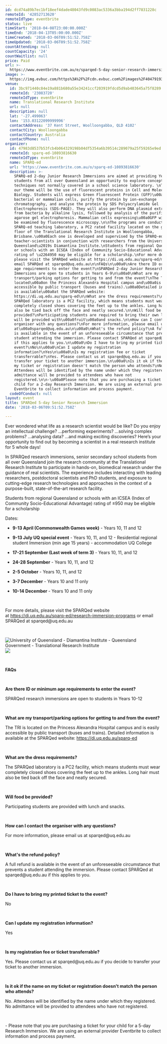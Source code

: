 ```yaml
---
id: dcd74a89b7ec1bf18eef4dade48043fd9c0083ac5336a3bba194d2ff7831228c
remoteId: '42852713620'
remoteIdType: eventbrite
status: live
timeStart: '2018-04-08T23:00:00.000Z'
timeEnd: '2018-04-13T05:00:00.000Z'
timeCreated: '2018-03-06T09:51:52.758Z'
timeUpdated: '2018-03-06T09:51:52.758Z'
countAttending: null
countCapacity: '24'
countWaitlist: null
price: Paid
url: >-
  https://www.eventbrite.com.au/e/sparqed-5-day-senior-research-immersion-tickets-42852713620?aff=ebapi
image: >-
  https://img.evbuc.com/https%3A%2F%2Fcdn.evbuc.com%2Fimages%2F40479193%2F178940202296%2F1%2Foriginal.jpg?s=712fa296538ad82f1628f0234b5d2956
venue:
  id: 3bc971440c84e19a881b680a55e34241ccf203919fdcd5d9ab403645a75f8289
  remoteId: '23083720'
  remoteIdType: eventbrite
  name: Translational Research Institute
  url: null
  description: null
  lat: '-27.499063'
  lon: '153.03122099999996'
  contactAddress: '37 Kent Street, Woolloongabba, QLD 4102'
  contactCity: Woolloongabba
  contactCountry: Australia
  contactPhone: null
organizer:
  id: 47983d8537b53fcb4b064329198b04df5354a6b39514c289079a25f59265e9ed
  remoteId: sparq-ed-10893816630
  remoteIdType: eventbrite
  name: SPARQ-ed
  url: 'https://www.eventbrite.com.au/o/sparq-ed-10893816630'
  description: >-
    SPARQ-ed 2-day Junior Research Immersions are aimed at providing Year 6-9
    students from all over Queensland an opportunity to explore concepts and use
    techniques not normally covered in a school science laboratory. \nThis year,
    our theme will be the use of fluorescent proteins in Cell and Molecular
    Biology. Students will express Green Fluorescent Protein (GFP)\u00a0in
    bacterial or mammalian cells, purify the protein by ion-exchange
    chromatography, and analyse the protein by SDS Polyacrylamide Gel
    Electrophoresis (SDS-PAGE). They will also perform DNA plasmid extraction
    from bacteria by alkaline lysis, followed by analysis of the purified DNA by
    agarose gel electrophoresis. Mammalian cells expressing\u00a0GFP will also
    be examined by fluorescence microscopy.\n\nThe programs are conducted in the
    SPARQ-ed teaching laboratory, a PC2 rated facility located on the ground
    floor of the Translational Research Institute in Woolloongabba,
    Brisbane.\u00a0Each one is developed and supervised by the SPARQ-ed
    teacher-scientists in conjunction with researchers from the University of
    Queensland\u2019s Diamantina Institute.\nStudents from regional Queensland
    or schools with an ICSEA (Index of Community Socio-Educational Advantage)
    rating of \u2264950 may be eligible for a scholarship.\nFor more details,
    please visit the SPARQed website at https://di.uq.edu.au/sparq-ed/middle or
    email SPARQed at sparqed@uq.edu.au\n\nFAQs\n\u00a0\nAre there ID or minimum
    age requirements to enter the event?\nSPARQed 2-day Junior Research
    Immersions are open to students in Years 6-9\n\u00a0\nWhat are my
    transport/parking options for getting to and from the event?\nThe TRI is
    located\u00a0on the Princess Alexandra Hospital campus and\u00a0is easily
    accessible by public transport (buses and trains).\u00a0Detailed information
    is available\u00a0at the SPARQed website:
    https://di.uq.edu.au/sparq-ed\n\nWhat are the dress requirements?\nThe
    SPARQed laboratory is a PC2 facility, which means students must wear
    completely closed shoes covering the feet up to the ankles. Long hair must
    also be tied back off the face and neatly secured.\n\nWill food be
    provided?\nParticipating students are required to bring their own lunch but
    will be provided with\u00a0fruit\u00a0and snacks.\n\nHow can I contact the
    organiser with any questions?\nFor more information, please email us
    at\u00a0sparqed@uq.edu.au\n\u00a0\nWhat's the refund policy?\nA full refund
    is available in the event of an unforeseeable circumstance that prevents a
    student attending the immersion. Please contact SPARQed at sparqed@uq.edu.au
    if this applies to you.\n\u00a0\nDo I have to bring my printed ticket to the
    event?\nNo\n\u00a0\nCan I update my registration
    information?\nYes\n\u00a0\nIs my registration fee or ticket
    transferrable?\nYes. Please contact us at sparqed@uq.edu.au if you decide to
    transfer your ticket to another immersion.\n\u00a0\nIs it ok if the name on
    my ticket or registration doesn't match the person who attends?\nNo.
    Attendees will be identified by the name under which they registered. No
    admittance will be provided to attendees who have not
    registered.\n\n-\u00a0Please note that you are purchasing a ticket for your
    child for a 2-day Research Immersion. We are using an external provider
    Eventbrite to collect information and process payment.
  codeOfConduct: null
layout: event
title: SPARQed 5-day Senior Research Immersion
date: '2018-03-06T09:51:52.758Z'

---
```

<P><SPAN>Ever wondered what life as a research scientist would be like? Do you enjoy an intellectual challenge? …performing experiments? …solving complex problems? …analysing data? …and making exciting discoveries? Here’s your opportunity to find out by becoming a scientist in a real research institute for 5 whole days! </SPAN></P>
<P><SPAN>In SPARQed research immersions, senior secondary school students from all over Queensland join the research community at the Translational Research Institute to participate in hands-on, biomedical research under the guidance of real scientists. The experience includes interacting with leading researchers, postdoctoral scientists and PhD students, and exposure to cutting-edge research technologies and approaches in the context of a purpose-built, state-of-the-art research facility.</SPAN></P>
<P><SPAN>Students from regional Queensland or schools with an ICSEA (Index of Community Socio-Educational Advantage) rating of </SPAN><SPAN><SPAN>≤</SPAN></SPAN><SPAN>950 may be eligible for a scholarship</SPAN></P>
<P><SPAN>Dates: </SPAN></P>
<UL>
<LI>
<P><STRONG>9-13 April (Commonwealth Games week)</STRONG> - Years 10, 11 and 12</P>
</LI>
<LI>
<P><STRONG>9-13 July UQ special event</STRONG> - Years 10, 11, and 12 - Residential regional student Immersion (min age 15 years) - accommodation UQ College</P>
</LI>
<LI>
<P><STRONG>17-21 September (Last week of term 3)</STRONG> - Years 10, 11, and 12</P>
</LI>
<LI>
<P><SPAN><STRONG>24-28 September</STRONG> </SPAN>- Years 10, 11, and 12</P>
</LI>
<LI>
<P><STRONG>2-5 October</STRONG> - Years 10, 11, and 12</P>
</LI>
<LI>
<P><STRONG>3-7 December</STRONG> - Years 10 and 11 only</P>
</LI>
<LI>
<P><STRONG>10-14 December </STRONG>- Years 10 and 11 only</P>
</LI>
</UL>
<P><BR></P>
<P><SPAN>For more details, please visit the SPARQed website at <A HREF="https://di.uq.edu.au/sparq-ed/research-immersion-programs" TARGET="_blank" REL="noreferrer noopener nofollow noopener noreferrer nofollow">https://di.uq.edu.au/sparq-ed/research-immersion-programs</A> or email SPARQed at sparqed@uq.edu.au</SPAN></P>
<P><BR></P>
<P><IMG ALT="University of Queensland - Diamantina Institute - Queensland Government - Translational Research Institute" SRC="https://cdn.evbuc.com/eventlogos/177696328/sparqedlogonew.jpg"><IMG SRC="https://cdn.evbuc.com/eventlogos/177696328/ezeqiuelsignaturelogo.png"></P>
<P><BR></P>
<P><STRONG>FAQs</STRONG></P>
<P> </P>
<P><STRONG>Are there ID or minimum age requirements to enter the event?</STRONG></P>
<P>SPARQed research immersions are open to students in Years 10-12</P>
<P> </P>
<P><STRONG>What are my transport/parking options for getting to and from the event?</STRONG></P>
<P>The TRI is located on the Princess Alexandra Hospital campus and is easily accessible by public transport (buses and trains). Detailed information is available at the SPARQed website: <A HREF="https://di.uq.edu.au/sparq-ed" TARGET="_blank" REL="noreferrer noopener nofollow noopener noreferrer nofollow">https://di.uq.edu.au/sparq-ed</A></P>
<P><BR></P>
<P><STRONG>What are the dress requirements?</STRONG></P>
<P><STRONG></STRONG>The SPARQed laboratory is a PC2 facility, which means students must wear completely closed shoes covering the feet up to the ankles. Long hair must also be tied back off the face and neatly secured.</P>
<P><BR></P>
<P><STRONG>Will food be provided?</STRONG></P>
<P><SPAN>Participating students are provided with lunch and snacks.</SPAN></P>
<P><BR></P>
<P><STRONG>How can I contact the organiser with any questions?</STRONG></P>
<P>For more information, please email us at sparqed@uq.edu.au</P>
<P> </P>
<P><STRONG>What's the refund policy?</STRONG></P>
<P>A full refund is available in the event of an unforeseeable circumstance that prevents a student attending the immersion. Please contact SPARQed at sparqed@uq.edu.au if this applies to you.</P>
<P> </P>
<P><STRONG>Do I have to bring my printed ticket to the event?</STRONG></P>
<P>No</P>
<P> </P>
<P><STRONG>Can I update my registration information?</STRONG></P>
<P>Yes</P>
<P> </P>
<P><STRONG>Is my registration fee or ticket transferrable?</STRONG></P>
<P>Yes. Please contact us at sparqed@uq.edu.au if you decide to transfer your ticket to another immersion.</P>
<P> </P>
<P><STRONG>Is it ok if the name on my ticket or registration doesn't match the person who attends?</STRONG></P>
<P>No. Attendees will be identified by the name under which they registered. No admittance will be provided to attendees who have not registered.</P>
<P> </P>
<P CLASS="MsoNormal"><SPAN>- </SPAN>Please note that you are purchasing a ticket for your child for a 5-day Research Immersion. We are using an external provider Eventbrite to collect information and process payment. </P>
